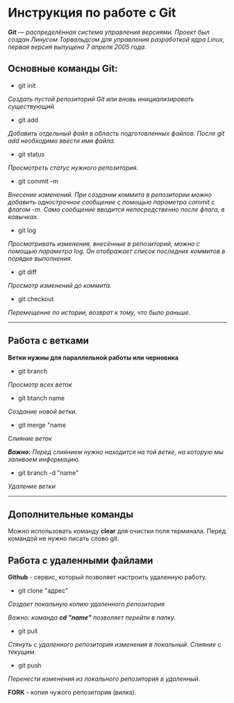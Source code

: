 # Инструкция по работе с Git





*__Git__ — распределённая система управления версиями. Проект был создан Линусом Торвальдсом для управления разработкой ядра Linux, первая версия выпущена 7 апреля 2005 года.*

  ## Основные команды Git: ##


* git init

*Создать пустой репозиторий Git или вновь инициализировать существующий.*

* git add

*Добавить отдельный файл в область подготовленных файлов. После git add необходимо ввести имя файла.*

* git status

*Просмотреть статус нужного репозитория.*

* git commit -m

*Внесение изменений. При создании коммита в репозитории можно добавить однострочное сообщение с помощью параметра commit с флагом -m. Само сообщение вводится непосредственно после флага, в кавычках.*

* git log

*Просматривать изменения, внесённые в репозиторий, можно с помощью параметра log. Он отображает список последних коммитов в порядке выполнения.*

* git diff

*Просмотр изменений до коммита.*

* git checkout 

*Перемещение по истории, возврат к тому, что было раньше.*




____
## Работа с ветками ##

__Ветки нужны для параллельной работы или черновика__



* git branch

*Просмотр всех веток*

* git btanch name

*Создание новой ветки.*

* git merge "name

*Слияние веток* 

*__Важно:__ Перед слиянием нужно находится на той ветке, на которую мы заливаем информацию.*

* git branch -d "name"

*Удаление ветки*

____
## Дополнительные команды ##

Можно использовать команду __clear__ для очистки поля терминала. Перед командой не нужно писать слово git.

## Работа с удаленными файлами ##

__Github__  - сервис, который позволяет настроить удаленную работу.

* git clone "адрес" 

*Создает локальную копию удаленного репозитория*

*Важно: команда __cd "name"__ позволяет перейти в папку.*

* git pull

*Стянуть с удаленного репозитория изменения в локальный. Слияние с текущим.*

* git push 

*Перенести изменения из локального репозитория в удаленный.*



__FORK__ - копия чужого репозитория (вилка).



